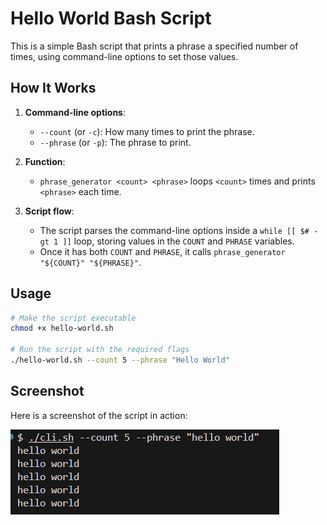 # Hello World Bash Script

This is a simple Bash script that prints a phrase a specified number of times, using command-line options to set those values.

## How It Works

1. **Command-line options**:
   - `--count` (or `-c`): How many times to print the phrase.
   - `--phrase` (or `-p`): The phrase to print.

2. **Function**:
   - `phrase_generator <count> <phrase>` loops `<count>` times and prints `<phrase>` each time.

3. **Script flow**:
   - The script parses the command-line options inside a `while [[ $# -gt 1 ]]` loop, storing values in the `COUNT` and `PHRASE` variables.
   - Once it has both `COUNT` and `PHRASE`, it calls `phrase_generator "${COUNT}" "${PHRASE}"`.

## Usage

```bash
# Make the script executable
chmod +x hello-world.sh

# Run the script with the required flags
./hello-world.sh --count 5 --phrase "Hello World"
```
## Screenshot

Here is a screenshot of the script in action:

![Script Output](./screenShot_bash_output.png)
